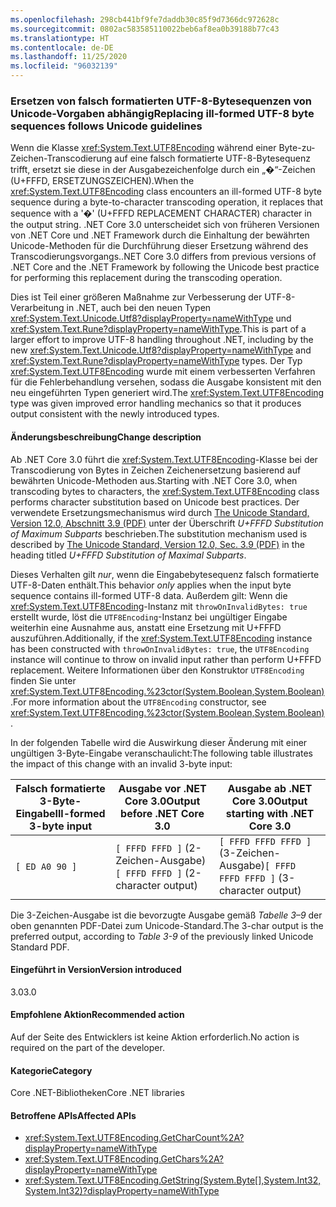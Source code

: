 ```yaml
---
ms.openlocfilehash: 298cb441bf9fe7daddb30c85f9d7366dc972628c
ms.sourcegitcommit: 0802ac583585110022beb6af8ea0b39188b77c43
ms.translationtype: HT
ms.contentlocale: de-DE
ms.lasthandoff: 11/25/2020
ms.locfileid: "96032139"
---
```

### <a name="replacing-ill-formed-utf-8-byte-sequences-follows-unicode-guidelines"></a><span data-ttu-id="87664-101">Ersetzen von falsch formatierten UTF-8-Bytesequenzen von Unicode-Vorgaben abhängig</span><span class="sxs-lookup"><span data-stu-id="87664-101">Replacing ill-formed UTF-8 byte sequences follows Unicode guidelines</span></span>

<span data-ttu-id="87664-102">Wenn die Klasse <xref:System.Text.UTF8Encoding> während einer Byte-zu-Zeichen-Transcodierung auf eine falsch formatierte UTF-8-Bytesequenz trifft, ersetzt sie diese in der Ausgabezeichenfolge durch ein „�“-Zeichen (U+FFFD, ERSETZUNGSZEICHEN).</span><span class="sxs-lookup"><span data-stu-id="87664-102">When the <xref:System.Text.UTF8Encoding> class encounters an ill-formed UTF-8 byte sequence during a byte-to-character transcoding operation, it replaces that sequence with a '�' (U+FFFD REPLACEMENT CHARACTER) character in the output string.</span></span> <span data-ttu-id="87664-103">.NET Core 3.0 unterscheidet sich von früheren Versionen von .NET Core und .NET Framework durch die Einhaltung der bewährten Unicode-Methoden für die Durchführung dieser Ersetzung während des Transcodierungsvorgangs.</span><span class="sxs-lookup"><span data-stu-id="87664-103">.NET Core 3.0 differs from previous versions of .NET Core and the .NET Framework by following the Unicode best practice for performing this replacement during the transcoding operation.</span></span>

<span data-ttu-id="87664-104">Dies ist Teil einer größeren Maßnahme zur Verbesserung der UTF-8-Verarbeitung in .NET, auch bei den neuen Typen <xref:System.Text.Unicode.Utf8?displayProperty=nameWithType> und <xref:System.Text.Rune?displayProperty=nameWithType>.</span><span class="sxs-lookup"><span data-stu-id="87664-104">This is part of a larger effort to improve UTF-8 handling throughout .NET, including by the new <xref:System.Text.Unicode.Utf8?displayProperty=nameWithType> and <xref:System.Text.Rune?displayProperty=nameWithType> types.</span></span> <span data-ttu-id="87664-105">Der Typ <xref:System.Text.UTF8Encoding> wurde mit einem verbesserten Verfahren für die Fehlerbehandlung versehen, sodass die Ausgabe konsistent mit den neu eingeführten Typen generiert wird.</span><span class="sxs-lookup"><span data-stu-id="87664-105">The <xref:System.Text.UTF8Encoding> type was given improved error handling mechanics so that it produces output consistent with the newly introduced types.</span></span>

#### <a name="change-description"></a><span data-ttu-id="87664-106">Änderungsbeschreibung</span><span class="sxs-lookup"><span data-stu-id="87664-106">Change description</span></span>

<span data-ttu-id="87664-107">Ab .NET Core 3.0 führt die <xref:System.Text.UTF8Encoding>-Klasse bei der Transcodierung von Bytes in Zeichen Zeichenersetzung basierend auf bewährten Unicode-Methoden aus.</span><span class="sxs-lookup"><span data-stu-id="87664-107">Starting with .NET Core 3.0, when transcoding bytes to characters, the <xref:System.Text.UTF8Encoding> class performs character substitution based on Unicode best practices.</span></span> <span data-ttu-id="87664-108">Der verwendete Ersetzungsmechanismus wird durch [The Unicode Standard, Version 12.0, Abschnitt 3.9 (PDF)](https://www.unicode.org/versions/Unicode12.0.0/ch03.pdf) unter der Überschrift _U+FFFD Substitution of Maximum Subparts_ beschrieben.</span><span class="sxs-lookup"><span data-stu-id="87664-108">The substitution mechanism used is described by [The Unicode Standard, Version 12.0, Sec. 3.9 (PDF)](https://www.unicode.org/versions/Unicode12.0.0/ch03.pdf) in the heading titled _U+FFFD Substitution of Maximal Subparts_.</span></span>

<span data-ttu-id="87664-109">Dieses Verhalten gilt _nur_, wenn die Eingabebytesequenz falsch formatierte UTF-8-Daten enthält.</span><span class="sxs-lookup"><span data-stu-id="87664-109">This behavior _only_ applies when the input byte sequence contains ill-formed UTF-8 data.</span></span> <span data-ttu-id="87664-110">Außerdem gilt: Wenn die <xref:System.Text.UTF8Encoding>-Instanz mit `throwOnInvalidBytes: true` erstellt wurde, löst die `UTF8Encoding`-Instanz bei ungültiger Eingabe weiterhin eine Ausnahme aus, anstatt eine Ersetzung mit U+FFFD auszuführen.</span><span class="sxs-lookup"><span data-stu-id="87664-110">Additionally, if the <xref:System.Text.UTF8Encoding> instance has been constructed with `throwOnInvalidBytes: true`, the `UTF8Encoding` instance will continue to throw on invalid input rather than perform U+FFFD replacement.</span></span> <span data-ttu-id="87664-111">Weitere Informationen über den Konstruktor `UTF8Encoding` finden Sie unter <xref:System.Text.UTF8Encoding.%23ctor(System.Boolean,System.Boolean)>.</span><span class="sxs-lookup"><span data-stu-id="87664-111">For more information about the `UTF8Encoding` constructor, see <xref:System.Text.UTF8Encoding.%23ctor(System.Boolean,System.Boolean)>.</span></span>

<span data-ttu-id="87664-112">In der folgenden Tabelle wird die Auswirkung dieser Änderung mit einer ungültigen 3-Byte-Eingabe veranschaulicht:</span><span class="sxs-lookup"><span data-stu-id="87664-112">The following table illustrates the impact of this change with an invalid 3-byte input:</span></span>

| <span data-ttu-id="87664-113">Falsch formatierte 3-Byte-Eingabe</span><span class="sxs-lookup"><span data-stu-id="87664-113">Ill-formed 3-byte input</span></span> | <span data-ttu-id="87664-114">Ausgabe vor .NET Core 3.0</span><span class="sxs-lookup"><span data-stu-id="87664-114">Output before .NET Core 3.0</span></span>          | <span data-ttu-id="87664-115">Ausgabe ab .NET Core 3.0</span><span class="sxs-lookup"><span data-stu-id="87664-115">Output starting with .NET Core 3.0</span></span>        |
|-------------------------|--------------------------------------|-------------------------------------------|
| `[ ED A0 90 ]`          | <span data-ttu-id="87664-116">`[ FFFD FFFD ]` (2-Zeichen-Ausgabe)</span><span class="sxs-lookup"><span data-stu-id="87664-116">`[ FFFD FFFD ]` (2-character output)</span></span> | <span data-ttu-id="87664-117">`[ FFFD FFFD FFFD ]` (3-Zeichen-Ausgabe)</span><span class="sxs-lookup"><span data-stu-id="87664-117">`[ FFFD FFFD FFFD ]` (3-character output)</span></span> |

<span data-ttu-id="87664-118">Die 3-Zeichen-Ausgabe ist die bevorzugte Ausgabe gemäß _Tabelle 3–9_ der oben genannten PDF-Datei zum Unicode-Standard.</span><span class="sxs-lookup"><span data-stu-id="87664-118">The 3-char output is the preferred output, according to _Table 3-9_ of the previously linked Unicode Standard PDF.</span></span>

#### <a name="version-introduced"></a><span data-ttu-id="87664-119">Eingeführt in Version</span><span class="sxs-lookup"><span data-stu-id="87664-119">Version introduced</span></span>

<span data-ttu-id="87664-120">3.0</span><span class="sxs-lookup"><span data-stu-id="87664-120">3.0</span></span>

#### <a name="recommended-action"></a><span data-ttu-id="87664-121">Empfohlene Aktion</span><span class="sxs-lookup"><span data-stu-id="87664-121">Recommended action</span></span>

<span data-ttu-id="87664-122">Auf der Seite des Entwicklers ist keine Aktion erforderlich.</span><span class="sxs-lookup"><span data-stu-id="87664-122">No action is required on the part of the developer.</span></span>

#### <a name="category"></a><span data-ttu-id="87664-123">Kategorie</span><span class="sxs-lookup"><span data-stu-id="87664-123">Category</span></span>

<span data-ttu-id="87664-124">Core .NET-Bibliotheken</span><span class="sxs-lookup"><span data-stu-id="87664-124">Core .NET libraries</span></span>

#### <a name="affected-apis"></a><span data-ttu-id="87664-125">Betroffene APIs</span><span class="sxs-lookup"><span data-stu-id="87664-125">Affected APIs</span></span>

- <xref:System.Text.UTF8Encoding.GetCharCount%2A?displayProperty=nameWithType>
- <xref:System.Text.UTF8Encoding.GetChars%2A?displayProperty=nameWithType>
- <xref:System.Text.UTF8Encoding.GetString(System.Byte[],System.Int32,System.Int32)?displayProperty=nameWithType>

<!--

#### Affected APIs

- `Overload:System.Text.UTF8Encoding.GetCharCount`
- `Overload:System.Text.UTF8Encoding.GetChars`
- `M:System.Text.UTF8Encoding.GetString(System.Byte[],System.Int32,System.Int32)`

-->
